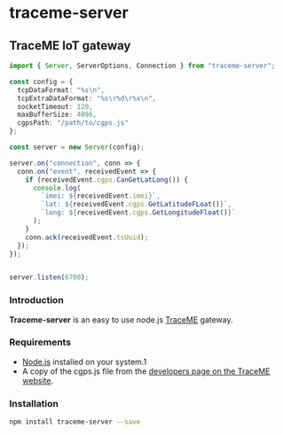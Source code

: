 # traceme-server

## TraceME IoT gateway


```typescript
import { Server, ServerOptions, Connection } from "traceme-server";

const config = {
  tcpDataFormat: "%s\n",
  tcpExtraDataFormat: "%s\r%d\r%x\n",
  socketTimeout: 120,
  maxBufferSize: 4096,
  cgpsPath: "/path/to/cgps.js"
};

const server = new Server(config);

server.on("connection", conn => {
  conn.on("event", receivedEvent => {
    if (receivedEvent.cgps.CanGetLatLong()) {
      console.log(
        `imei: ${receivedEvent.imei}`,
        `lat: ${receivedEvent.cgps.GetLatitudeFLoat()}`,
        `long: ${receivedEvent.cgps.GetLongitudeFloat()}`
      );
    }
    conn.ack(receivedEvent.tsUuid);
  });
});


server.listen(6700);
```

### Introduction

**Traceme-server** is an easy to use node.js [TraceME](https://trace.me/) gateway.

### Requirements

 - [Node.js](https://nodejs.org/en/) installed on your system.1
 - A copy of the cgps.js file from the [developers page on the TraceME website](https://trace.me/index.asp?page=devinfo).

### Installation

```bash
npm install traceme-server --save
```

